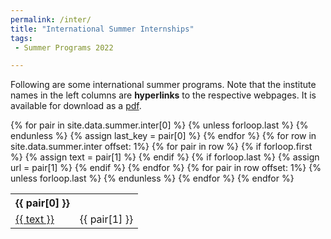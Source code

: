 ```yaml
---
permalink: /inter/
title: "International Summer Internships"
tags:
 - Summer Programs 2022

---
```


Following are some international summer programs. Note that the institute names in the left columns are **hyperlinks** to the respective webpages. It is available for download as a [pdf](/_pages/summer.pdf).

<table>
<tr>
{% for pair in site.data.summer.inter[0] %}
{% unless forloop.last %}
<th align="center">{{ pair[0] }}</th>
{% endunless %}
{% assign last_key = pair[0] %}
{% endfor %}
</tr>
{% for row in site.data.summer.inter offset: 1%}
<tr>
{% for pair in row %}
{% if forloop.first %}
{% assign text = pair[1] %}
{% endif %}
{% if forloop.last %}
{% assign url = pair[1] %}
{% endif %}
{% endfor %}
<td><a href="{{ url }}">{{ text }}</a></td>
{% for pair in row offset: 1%}
{% unless forloop.last %}
<td>{{ pair[1] }}</td>
{% endunless %}
{% endfor %}
</tr>
{% endfor %}
</table>
